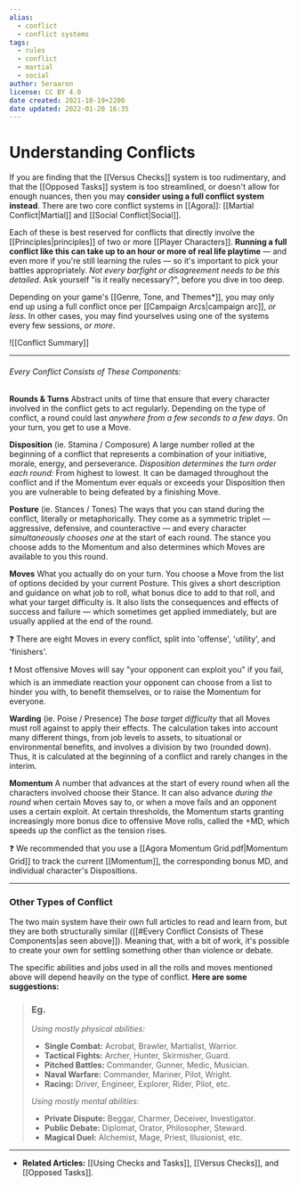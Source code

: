 ```yaml
---
alias:
  - conflict
  - conflict systems
tags:
  - rules
  - conflict
  - martial
  - social
author: Seraaron
license: CC BY 4.0
date created: 2021-10-19+2200
date updated: 2022-01-20 16:35
---
```


# Understanding Conflicts

If you are finding that the [[Versus Checks]] system is too rudimentary, and that the [[Opposed Tasks]] system is too streamlined, or doesn't allow for enough nuances, then you may **consider using a full conflict system instead**. There are two core conflict systems in [[Agora]]: [[Martial Conflict|Martial]] and [[Social Conflict|Social]].

Each of these is best reserved for conflicts that directly involve the [[Principles|principles]] of two or more [[Player Characters]]. **Running a full conflict like this can take up to an hour or more of real life playtime** — and even more if you're still learning the rules — so it's important to pick your battles appropriately. _Not every barfight or disagreement needs to be this detailed_. Ask yourself "is it really necessary?", before you dive in too deep.

Depending on your game's [[Genre, Tone, and Themes*]], you may only end up using a full conflict once per [[Campaign Arcs|campaign arc]], _or less_. In other cases, you may find yourselves using one of the systems every few sessions, _or more_.

![[Conflict Summary]]

---

###### Every Conflict Consists of These Components:

**Rounds & Turns**
Abstract units of time that ensure that every character involved in the conflict gets to act regularly. Depending on the type of conflict, a round could last _anywhere from a few seconds to a few days_. On your turn, you get to use a Move.

**Disposition** (ie. Stamina / Composure)
A large number rolled at the beginning of a conflict that represents a combination of your initiative, morale, energy, and perseverance. _Disposition determines the turn order each round:_ From highest to lowest. It can be damaged throughout the  conflict and if the Momentum ever equals or exceeds your Disposition then you are vulnerable to being defeated by a finishing Move.

**Posture** (ie. Stances / Tones)
The ways that you can stand during the conflict, literally or metaphorically. They come as a symmetric triplet — aggressive, defensive, and counteractive — and every character _simultaneously chooses one_ at the start of each round. The stance you choose adds to the Momentum and also determines which Moves are available to you this round.

**Moves**
What you actually do on your turn. You choose a Move from the list of options decided by your current Posture. This gives a short description and guidance on what job to roll, what bonus dice to add to that roll, and what your target difficulty is. It also lists the consequences and effects of success and failure — which sometimes get applied immediately, but are usually applied at the end of the round.

❓ There are eight Moves in every conflict, split into 'offense', 'utility', and 'finishers'.

❗ Most offensive Moves will say "your opponent can exploit you" if you fail, which is an immediate reaction your opponent can choose from a list to hinder you with, to benefit themselves, or to raise the Momentum for everyone.

**Warding** (ie. Poise / Presence)
The _base target difficulty_ that all Moves must roll against to apply their effects. The calculation takes into account many different things, from job levels to assets, to situational or environmental benefits, and involves a division by two (rounded down). Thus, it is calculated at the beginning of  a conflict and rarely changes in the interim.

**Momentum**
A number that advances at the start of every round when all the characters involved choose their Stance. It can also advance _during the round_ when certain Moves say to, or when a move fails and an opponent uses a certain exploit. At certain thresholds, the Momentum starts granting increasingly more bonus dice to offensive Move rolls, called the +MD, which speeds up the conflict as the tension rises.

❓ We recommended that you use a [[Agora Momentum Grid.pdf|Momentum Grid]] to track the current [[Momentum]], the corresponding bonus MD, and individual character's Dispositions.

---

### Other Types of Conflict

The two main system have their own full articles to read and learn from, but they are both structurally similar ([[#Every Conflict Consists of These Components|as seen above]]). Meaning that, with a bit of work, it's possible to create your own for settling something other than violence or debate.

The specific abilities and jobs used in all the rolls and moves mentioned above will depend heavily on the type of conflict. **Here are some suggestions:**

> ### Eg.
>
> _Using mostly physical abilities:_
>
> - **Single Combat:** Acrobat, Brawler, Martialist, Warrior.
> - **Tactical Fights:** Archer, Hunter, Skirmisher, Guard.
> - **Pitched Battles:** Commander, Gunner, Medic, Musician.
> - **Naval Warfare:** Commander, Mariner, Pilot, Wright.
> - **Racing:** Driver, Engineer, Explorer, Rider, Pilot, etc.
>
> _Using mostly mental abilities:_
>
> - **Private Dispute:** Beggar, Charmer, Deceiver, Investigator.
> - **Public Debate:** Diplomat, Orator, Philosopher, Steward.
> - **Magical Duel:** Alchemist, Mage, Priest, Illusionist, etc.

---

- **Related Articles:** [[Using Checks and Tasks]], [[Versus Checks]], and [[Opposed Tasks]].
